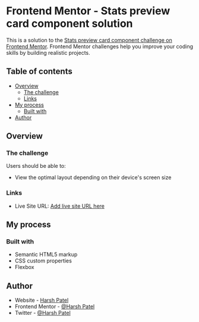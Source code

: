 # Frontend Mentor - Stats preview card component solution

This is a solution to the [Stats preview card component challenge on Frontend Mentor](https://www.frontendmentor.io/challenges/stats-preview-card-component-8JqbgoU62). Frontend Mentor challenges help you improve your coding skills by building realistic projects.

## Table of contents

- [Overview](#overview)
  - [The challenge](#the-challenge)
  - [Links](#links)
- [My process](#my-process)
  - [Built with](#built-with)
- [Author](#author)

## Overview

### The challenge

Users should be able to:

- View the optimal layout depending on their device's screen size

### Links

- Live Site URL: [Add live site URL here](https://stats-preview-1.herokuapp.com/)

## My process

### Built with

- Semantic HTML5 markup
- CSS custom properties
- Flexbox

## Author

- Website - [Harsh Patel]()
- Frontend Mentor - [@Harsh Patel](https://www.frontendmentor.io/profile/harsh72835)
- Twitter - [@Harsh Patel](https://twitter.com/0Harsh7)
